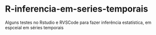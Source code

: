 # R-inferencia-em-series-temporais
Alguns testes no Rstudio e RVSCode para fazer inferência estatística, em espceial em séries temporais
